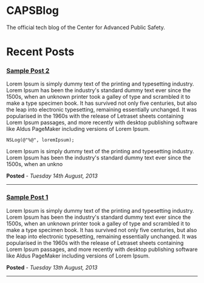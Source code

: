 CAPSBlog
========

The official tech blog of the Center for Advanced Public Safety.


Recent Posts
========

### [Sample Post 2](http://www.google.com)

Lorem Ipsum is simply dummy text of the printing and typesetting industry. Lorem Ipsum has been the industry's standard dummy text ever since the 1500s, when an unknown printer took a galley of type and scrambled it to make a type specimen book. It has survived not only five centuries, but also the leap into electronic typesetting, remaining essentially unchanged. It was popularised in the 1960s with the release of Letraset sheets containing Lorem Ipsum passages, and more recently with desktop publishing software like Aldus PageMaker including versions of Lorem Ipsum.

```objc
NSLog(@"%@", loremIpsum);
```

Lorem Ipsum is simply dummy text of the printing and typesetting industry. Lorem Ipsum has been the industry's standard dummy text ever since the 1500s, when an unkno

**Posted** - *Tuesday 14th August, 2013*

--------------------

### [Sample Post 1](http://www.google.com)

Lorem Ipsum is simply dummy text of the printing and typesetting industry. Lorem Ipsum has been the industry's standard dummy text ever since the 1500s, when an unknown printer took a galley of type and scrambled it to make a type specimen book. It has survived not only five centuries, but also the leap into electronic typesetting, remaining essentially unchanged. It was popularised in the 1960s with the release of Letraset sheets containing Lorem Ipsum passages, and more recently with desktop publishing software like Aldus PageMaker including versions of Lorem Ipsum.

**Posted** - *Tuesday 13th August, 2013*

--------------------
